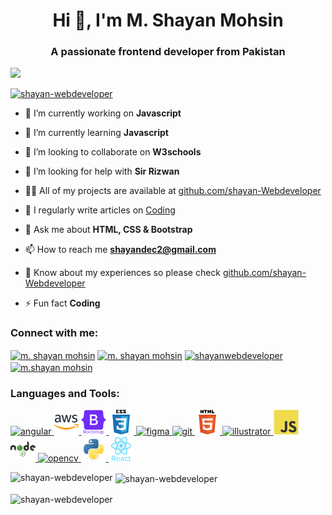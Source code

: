 <h1 align="center">Hi 👋, I'm M. Shayan Mohsin</h1>
<h3 align="center">A passionate frontend developer from Pakistan</h3>
<img src="https://cdn.openart.ai/published/yFa3D8dZlShILMLMygbl/lBW7W9WR_-HQZ_raw.jpg">
<p align="left"> <a href="https://github.com/ryo-ma/github-profile-trophy"><img src="https://github-profile-trophy.vercel.app/?username=shayan-webdeveloper" alt="shayan-webdeveloper" /></a> </p>

- 🔭 I’m currently working on **Javascript**

- 🌱 I’m currently learning **Javascript**

- 👯 I’m looking to collaborate on **W3schools**

- 🤝 I’m looking for help with **Sir Rizwan**

- 👨‍💻 All of my projects are available at [github.com/shayan-Webdeveloper](github.com/shayan-Webdeveloper)

- 📝 I regularly write articles on [Coding](Coding)

- 💬 Ask me about **HTML, CSS & Bootstrap**

- 📫 How to reach me **shayandec2@gmail.com**

- 📄 Know about my experiences so please check [github.com/shayan-Webdeveloper](github.com/shayan-Webdeveloper)

- ⚡ Fun fact **Coding**

<h3 align="left">Connect with me:</h3>
<p align="left">
<a href="https://linkedin.com/in/m. shayan mohsin" target="blank"><img align="center" src="https://raw.githubusercontent.com/rahuldkjain/github-profile-readme-generator/master/src/images/icons/Social/linked-in-alt.svg" alt="m. shayan mohsin" height="30" width="40" /></a>
<a href="https://fb.com/m. shayan mohsin" target="blank"><img align="center" src="https://raw.githubusercontent.com/rahuldkjain/github-profile-readme-generator/master/src/images/icons/Social/facebook.svg" alt="m. shayan mohsin" height="30" width="40" /></a>
<a href="https://instagram.com/shayanwebdeveloper" target="blank"><img align="center" src="https://raw.githubusercontent.com/rahuldkjain/github-profile-readme-generator/master/src/images/icons/Social/instagram.svg" alt="shayanwebdeveloper" height="30" width="40" /></a>
<a href="https://www.youtube.com/c/m.shayan mohsin" target="blank"><img align="center" src="https://raw.githubusercontent.com/rahuldkjain/github-profile-readme-generator/master/src/images/icons/Social/youtube.svg" alt="m.shayan mohsin" height="30" width="40" /></a>
</p>

<h3 align="left">Languages and Tools:</h3>
<p align="left"> <a href="https://angular.io" target="_blank" rel="noreferrer"> <img src="https://angular.io/assets/images/logos/angular/angular.svg" alt="angular" width="40" height="40"/> </a> <a href="https://aws.amazon.com" target="_blank" rel="noreferrer"> <img src="https://raw.githubusercontent.com/devicons/devicon/master/icons/amazonwebservices/amazonwebservices-original-wordmark.svg" alt="aws" width="40" height="40"/> </a> <a href="https://getbootstrap.com" target="_blank" rel="noreferrer"> <img src="https://raw.githubusercontent.com/devicons/devicon/master/icons/bootstrap/bootstrap-plain-wordmark.svg" alt="bootstrap" width="40" height="40"/> </a> <a href="https://www.w3schools.com/css/" target="_blank" rel="noreferrer"> <img src="https://raw.githubusercontent.com/devicons/devicon/master/icons/css3/css3-original-wordmark.svg" alt="css3" width="40" height="40"/> </a> <a href="https://www.figma.com/" target="_blank" rel="noreferrer"> <img src="https://www.vectorlogo.zone/logos/figma/figma-icon.svg" alt="figma" width="40" height="40"/> </a> <a href="https://git-scm.com/" target="_blank" rel="noreferrer"> <img src="https://www.vectorlogo.zone/logos/git-scm/git-scm-icon.svg" alt="git" width="40" height="40"/> </a> <a href="https://www.w3.org/html/" target="_blank" rel="noreferrer"> <img src="https://raw.githubusercontent.com/devicons/devicon/master/icons/html5/html5-original-wordmark.svg" alt="html5" width="40" height="40"/> </a> <a href="https://www.adobe.com/in/products/illustrator.html" target="_blank" rel="noreferrer"> <img src="https://www.vectorlogo.zone/logos/adobe_illustrator/adobe_illustrator-icon.svg" alt="illustrator" width="40" height="40"/> </a> <a href="https://developer.mozilla.org/en-US/docs/Web/JavaScript" target="_blank" rel="noreferrer"> <img src="https://raw.githubusercontent.com/devicons/devicon/master/icons/javascript/javascript-original.svg" alt="javascript" width="40" height="40"/> </a> <a href="https://nodejs.org" target="_blank" rel="noreferrer"> <img src="https://raw.githubusercontent.com/devicons/devicon/master/icons/nodejs/nodejs-original-wordmark.svg" alt="nodejs" width="40" height="40"/> </a> <a href="https://opencv.org/" target="_blank" rel="noreferrer"> <img src="https://www.vectorlogo.zone/logos/opencv/opencv-icon.svg" alt="opencv" width="40" height="40"/> </a> <a href="https://www.python.org" target="_blank" rel="noreferrer"> <img src="https://raw.githubusercontent.com/devicons/devicon/master/icons/python/python-original.svg" alt="python" width="40" height="40"/> </a> <a href="https://reactjs.org/" target="_blank" rel="noreferrer"> <img src="https://raw.githubusercontent.com/devicons/devicon/master/icons/react/react-original-wordmark.svg" alt="react" width="40" height="40"/> </a> </p>

<p><img align="left" src="https://github-readme-stats.vercel.app/api/top-langs?username=shayan-webdeveloper&show_icons=true&locale=en&layout=compact" alt="shayan-webdeveloper" /></p>

<p>&nbsp;<img align="center" src="https://github-readme-stats.vercel.app/api?username=shayan-webdeveloper&show_icons=true&locale=en" alt="shayan-webdeveloper" /></p>

<p><img align="center" src="https://github-readme-streak-stats.herokuapp.com/?user=shayan-webdeveloper&" alt="shayan-webdeveloper" /></p>

